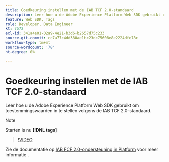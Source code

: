 ```yaml
---
title: Goedkeuring instellen met de IAB TCF 2.0-standaard
description: Leer hoe u de Adobe Experience Platform Web SDK gebruikt om toestemmingswaarden in te stellen volgens de IAB TCF 2.0-standaard.
feature: Web SDK, Tags
role: Developer, Data Engineer
kt: 7572
exl-id: 341a4e01-02a9-4e21-b3d6-b2657d75c233
source-git-commit: cc7a77c4dd380ae1bc23dc75608e8e2224dfe78c
workflow-type: tm+mt
source-wordcount: '78'
ht-degree: 0%

---
```


# Goedkeuring instellen met de IAB TCF 2.0-standaard

Leer hoe u de Adobe Experience Platform Web SDK gebruikt om toestemmingswaarden in te stellen volgens de IAB TCF 2.0-standaard.

>[!NOTE]
>
> Starten is nu **[!DNL tags]**

>[!VIDEO](https://video.tv.adobe.com/v/332695/?quality=12&learn=on)

Zie de documentatie op [IAB FCF 2.0-ondersteuning in Platform](https://experienceleague.adobe.com/docs/experience-platform/landing/governance-privacy-security/consent/iab/overview.html) voor meer informatie .
